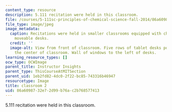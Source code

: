 ```yaml
---
content_type: resource
description: 5.111 recitation were held in this classroom.
file: /courses/5-111sc-principles-of-chemical-science-fall-2014/86a6098732e72d99b76ac2b768577413_5.111_2.jpg
file_type: image/jpeg
image_metadata:
  caption: Recitations were held in smaller classrooms equipped with chalkboards and
    moveable desks.
  credit: ''
  image-alt: View from front of classroom. Five rows of tablet desks positioned in
    the center of classroom. Wall of windows to the left of desks.
learning_resource_types: []
ocw_type: OCWImage
parent_title: Instructor Insights
parent_type: ThisCourseAtMITSection
parent_uid: 1eb2fd82-4dc0-2f22-bc85-743316b46947
resourcetype: Image
title: classroom 2
uid: 86a60987-32e7-2d99-b76a-c2b768577413
---
```

5.111 recitation were held in this classroom.

